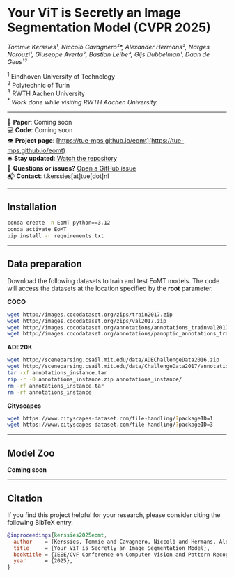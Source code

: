 # Your ViT is Secretly an Image Segmentation Model (CVPR 2025)

*Tommie Kerssies¹, Niccolò Cavagnero²\*, Alexander Hermans³, Narges Norouzi¹, Giuseppe Averta², Bastian Leibe³, Gijs Dubbelman¹, Daan de Geus¹³*

<sup>1</sup> Eindhoven University of Technology  
<sup>2</sup> Polytechnic of Turin  
<sup>3</sup> RWTH Aachen University  
<sup>\*</sup> _Work done while visiting RWTH Aachen University._

---

📄 **Paper**: Coming soon  
💻 **Code**: Coming soon  
👁️ **Project page**: [https://tue-mps.github.io/eomt](https://tue-mps.github.io/eomt)  
🛎️ **Stay updated**: [Watch the repository](https://github.com/tue-mps/eomt/subscription)  
🐞 **Questions or issues?** [Open a GitHub issue](https://github.com/tue-mps/eomt/issues)  
📬 **Contact**: t.kerssies[at]tue[dot]nl

---

## Installation

```bash
conda create -n EoMT python==3.12
conda activate EoMT
pip install -r requirements.txt
```

---

## Data preparation

Download the following datasets to train and test EoMT models. The code will access the datasets at the location specified by the **root** parameter.

**COCO**
```bash
wget http://images.cocodataset.org/zips/train2017.zip
wget http://images.cocodataset.org/zips/val2017.zip
wget http://images.cocodataset.org/annotations/annotations_trainval2017.zip
wget http://images.cocodataset.org/annotations/panoptic_annotations_trainval2017.zip
```

**ADE20K**
```bash
wget http://sceneparsing.csail.mit.edu/data/ADEChallengeData2016.zip
wget http://sceneparsing.csail.mit.edu/data/ChallengeData2017/annotations_instance.tar
tar -xf annotations_instance.tar
zip -r -0 annotations_instance.zip annotations_instance/
rm -rf annotations_instance.tar
rm -rf annotations_instance
```

**Cityscapes**
```bash
wget https://www.cityscapes-dataset.com/file-handling/?packageID=1
wget https://www.cityscapes-dataset.com/file-handling/?packageID=3
```

---

## Model Zoo

**Coming soon**

---

## Citation
If you find this project helpful for your research, please consider citing the following BibTeX entry.

```BibTeX
@inproceedings{kerssies2025eomt,
  author    = {Kerssies, Tommie and Cavagnero, Niccolò and Hermans, Alexander and Norouzi, Narges and Averta, Giuseppe and Leibe, Bastian and Dubbelman, Gijs and de Geus, Daan},
  title     = {Your ViT is Secretly an Image Segmentation Model},
  booktitle = {IEEE/CVF Conference on Computer Vision and Pattern Recognition (CVPR)},
  year      = {2025},
}
```
